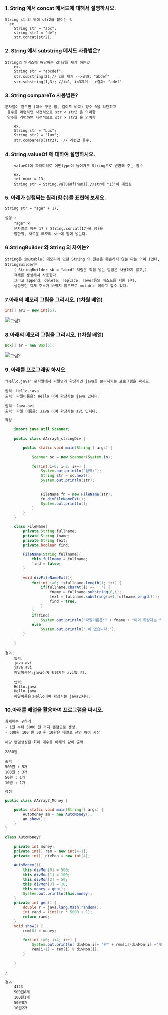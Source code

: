 ### 1. String 에서 concat 메서드에 대해서 설명하시오.
	String str의 뒤에 str2를 붙이는 것
	  ex.
		String str = "abc";
		string str2 = "de";
		str.concat(str2);

### 2. String 에서 substring 메서드 사용법은?
	String의 인덱스에 해당하는 char를 제거 하는것
		ex.
		String str = "abcdef";
		str.substring(2);// c를 재거 -->결과: "abdef"
		str.substring(1,3); //i=1, i<3제거 -->결과: "adef"

### 3. String  compareTo 사용법은?
	문자열이 같으면 (대소 구분 함, 길이도 비교) 정수 0을 리턴하고
	 음수를 리턴하면 사전적으로 str < str2 을 의미함
	 양수를 리턴하면 사전적으로 str > str2 을 의미함
	 
		ex.
		String str = "Lux";
		String str2 = "lux";
		str.compareTo(str2);  // 리턴값 음수, 

### 4. String.valueOf 에 대하여 설명하시오.
		valueOf에 파라미터로 어떤type이 들어가도 String으로 변환해 주는 함수
		
		ex.
		int numi = 13;
		String str = String.valueOf(numi);//str에 "13"이 대입됨

### 5. 아래가 실행되는 원리(함수)를 표현해 보세요.
```
String str = "age" + 17;
```

	설명 : 
		"age" 와 
		문자열로 바꾼 17 ( String.concat(17)을 함)을 
		합한뒤, 새로운 메모리 str에 집에 넣는다.


### 6.StringBuilder 와 String 의 차이는?
	String은 imutable( 메모리에 있던 String 의 원본을 훼손하지 않는 다는 의미 )인데,
	StringBuilder는
		( StringBuilder sb = "abcd" 처럼은 직접 넣는 방법은 사용하지 않고,)
		객체를 생성해서 사용한다.
		그리고 append, delete, replace, rever등의 메소드를 지원 한다. 
		생성했던 객체 주소가 바뀌지 않으므로 mutable 이라고 할수 있다.


### 7.아래의 메모리 그림을 그리시오. (1차원 배열)
```java
int[] ar1 = new int[5];
```

![그림1](./1.PNG)

### 8.아래의 메모리 그림을 그리시오. (1차원 배열)
```java
Box[] ar = new Box[5];
```
![그림2](./2.PNG)

### 9. 아래를 프로그래밍 하시오.
```
"Hello.java" 문자열에서 파일명과 확장자인 java를 분리시키는 프로그램을 짜시오.

입력: Hello.java
출력: 파일이름은: Hello 이며 확장자는 java 입니다.

입력: Java.avi
출력: 파일 이름은: Java 이며 확장자는 avi 입니다.
```

```java
작성:

	import java.util.Scanner;

	public class AArray6_stringDiv {

		public static void main(String[] args) {
			
			Scanner sc = new Scanner(System.in);
			
			for(int i=0; i<2; i++) {
				System.out.println("입력:");
				String str = sc.next();
				System.out.println(str);
		
				
				FileName fn = new FileName(str);
				fn.divFileNameExt();
				System.out.println();
			}
		}
	}

	class FileName{
		private String fullname;
		private String fname;
		private String fext;
		private boolean find;
		
		FileName(String fullname){
			this.fullname = fullname;
			find = false;
		}
		
		void divFileNameExt(){
			for(int i=0; i<fullname.length(); i++) {
				if(fullname.charAt(i) == '.') {
					fname = fullname.substring(0,i);
					fext = fullname.substring(i+1,fullname.length());
					find = true;
				}
			}
			if(find)
				System.out.println("파일이름은:" + fname + "이며 확장자는 " + fext + "입니다.");
			else
				System.out.println(".이 없습니다.");
		}
		
	}
```

```
결과:
	입력:
	java.avi
	java.avi
	파일이름은:java이며 확장자는 avi입니다.
	
	입력:
	Hello.java
	Hello.java
	파일이름은:Hello이며 확장자는 java입니다.
```


### 10.아래를 배열을 활용하여 프로그램을 짜시오.
```
화폐매수 구하기
- 1원 부터 5000 원 까지 랜덤으로 생성.
- 500원 100 원 50 원 10원은 배열로 선언 하여 저장 

해당 랜덤생성된 화폐 매수를 아래와 같이 출력

2860원 

출력
500원 : 5개 
100원 : 3개 
50원 : 1개 
10원 : 1개
```

```java
작성:

public class AArray7_Money {

	public static void main(String[] args) {
		AutoMoney am = new AutoMoney();
		am.show();
	}
}

class AutoMoney{
	
	private int money;
	private int[] rem = new int[4+1];
	private int[] divMon = new int[4];
	
	AutoMoney(){
		this.divMon[0] = 500;
		this.divMon[1] = 100;
		this.divMon[2] = 50;
		this.divMon[3] = 10;
		this.money = gen();
		System.out.println(this.money);
	}
	private int gen() {
		double r = java.lang.Math.random();
		int rand = (int)(r * 5000 + 1);
		return rand;
	}
	void show() {
		rem[0] = money;
		
		for(int i=0; i<4; i++) {
			System.out.println( divMon[i]+ "원" + rem[i]/divMon[i] +"개");
			rem[i+1] = rem[i] % divMon[i];
		}
		
	}
	
}

```

```
결과:
	4123
	500원8개
	100원1개
	50원0개
	10원2개
```

